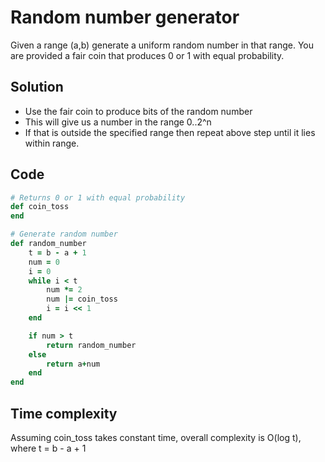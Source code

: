# Random number generator
Given a range (a,b) generate a uniform random number in that range. You are provided a fair coin
that produces 0 or 1 with equal probability.

## Solution
- Use the fair coin to produce bits of the random number
- This will give us a number in the range 0..2^n
- If that is outside the specified range then repeat above step until it lies within range.

## Code
```ruby
# Returns 0 or 1 with equal probability
def coin_toss
end

# Generate random number
def random_number
    t = b - a + 1
    num = 0
    i = 0
    while i < t
        num *= 2
        num |= coin_toss
        i = i << 1
    end

    if num > t
        return random_number
    else
        return a+num
    end
end
```

## Time complexity
Assuming coin_toss takes constant time, overall complexity is O(log t), where t = b - a + 1
